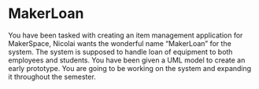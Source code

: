# MakerLoan
You have been tasked with creating an item management application for MakerSpace, Nicolai wants the wonderful name “MakerLoan” for the system. The system is supposed to handle loan of equipment to both employees and students. You have been given a UML model to create an early prototype. You are going to be working on the system and expanding it throughout the semester.
